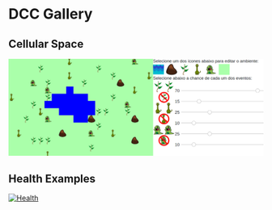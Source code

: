 # DCC Gallery

## Cellular Space

[![Cellular Space](cell/ecology-editor.png)](cell/)

## Health Examples

[![Health](health/exam/eletro.png)](health/)